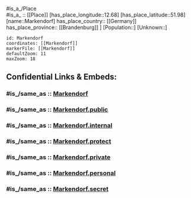 ﻿---
confidential: public
isDeleted: false
location:
- 51.98
- 12.68
mapmarker: city
mapzoom:
- 7
- 12
SpocWebEntityId: 32307
tags:
- geo/City
type: City
---

#is_a_/Place  
#is_a_ :: [[Place]] 
[has_place_longitude::12.68] 
[has_place_latitude::51.98] 
[name::Markendorf] 
has_place_country:: [[Germany]]  
has_place_province:: [[Brandenburg]] ] 
[Population::] 
[Unknown::] 


```leaflet
id: Markendorf
coordinates: [[Markendorf]] 
markerFile: [[Markendorf]] 
defaultZoom: 11 
maxZoom: 18
```


## Confidential Links & Embeds: 

### #is_/same_as :: [Markendorf](/_Standards/Earth/Continent/Europe/Europe~Central/Germany/Germany~East/Sachsen-Anhalt/counties~SA/Wittenberg/cities~Wittenberg/Wittenberg-city/City/Markendorf.md) 

### #is_/same_as :: [Markendorf.public](/_public/Earth/Continent/Europe/Europe~Central/Germany/Germany~East/Sachsen-Anhalt/counties~SA/Wittenberg/cities~Wittenberg/Wittenberg-city/City/Markendorf.public.md) 

### #is_/same_as :: [Markendorf.internal](/_internal/Earth/Continent/Europe/Europe~Central/Germany/Germany~East/Sachsen-Anhalt/counties~SA/Wittenberg/cities~Wittenberg/Wittenberg-city/City/Markendorf.internal.md) 

### #is_/same_as :: [Markendorf.protect](/_protect/Earth/Continent/Europe/Europe~Central/Germany/Germany~East/Sachsen-Anhalt/counties~SA/Wittenberg/cities~Wittenberg/Wittenberg-city/City/Markendorf.protect.md) 

### #is_/same_as :: [Markendorf.private](/_private/Earth/Continent/Europe/Europe~Central/Germany/Germany~East/Sachsen-Anhalt/counties~SA/Wittenberg/cities~Wittenberg/Wittenberg-city/City/Markendorf.private.md) 

### #is_/same_as :: [Markendorf.personal](/_personal/Earth/Continent/Europe/Europe~Central/Germany/Germany~East/Sachsen-Anhalt/counties~SA/Wittenberg/cities~Wittenberg/Wittenberg-city/City/Markendorf.personal.md) 

### #is_/same_as :: [Markendorf.secret](/_secret/Earth/Continent/Europe/Europe~Central/Germany/Germany~East/Sachsen-Anhalt/counties~SA/Wittenberg/cities~Wittenberg/Wittenberg-city/City/Markendorf.secret.md)

